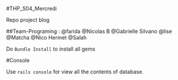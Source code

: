 #THP_S04_Mercredi

Repo project blog

##Team-Programing :
@farida
@Nicolas B
@Gabrielle Silvano
@lise
@Matcha
@Nico Hermet
@Salah

Do `Bundle Install` to install all gems

#Console

Use `rails console` for view all the contents of database.

